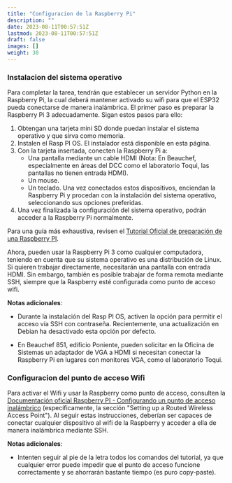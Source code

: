 ```yaml
---
title: "Configuracion de la Raspberry Pi"
description: ""
date: 2023-08-11T00:57:51Z
lastmod: 2023-08-11T00:57:51Z
draft: false
images: []
weight: 30
---
```


### Instalacion del sistema operativo

Para completar la tarea, tendrán que establecer un servidor Python en la Raspberry Pi, la cual deberá mantener activado su wifi para que el ESP32 pueda conectarse de manera inalámbrica. El primer paso es preparar la Raspberry Pi 3 adecuadamente. Sigan estos pasos para ello:

1. Obtengan una tarjeta mini SD donde puedan instalar el sistema operativo y que sirva como memoria.
2. Instalen el Rasp PI OS. El instalador está disponible en esta página.
3. Con la tarjeta insertada, conecten la Raspberry Pi a:
   - Una pantalla mediante un cable HDMI (Nota: En Beauchef, especialmente en áreas del DCC como el laboratorio Toqui, las pantallas no tienen entrada HDMI).
   - Un mouse.
   - Un teclado.
   Una vez conectados estos dispositivos, enciendan la Raspberry Pi y procedan con la instalación del sistema operativo, seleccionando sus opciones preferidas.
4. Una vez finalizada la configuración del sistema operativo, podrán acceder a la Raspberry Pi normalmente.

Para una guía más exhaustiva, revisen el [Tutorial Oficial de preparación de una Raspberry PI](https://projects.raspberrypi.org/es-LA/projects/raspberry-pi-setting-up/0).

Ahora, pueden usar la Raspberry Pi 3 como cualquier computadora, teniendo en cuenta que su sistema operativo es una distribución de Linux. Si quieren trabajar directamente, necesitarán una pantalla con entrada HDMI. Sin embargo, también es posible trabajar de forma remota mediante SSH, siempre que la Raspberry esté configurada como punto de acceso wifi.

**Notas adicionales**:

- Durante la instalación del Rasp PI OS, activen la opción para permitir el acceso vía SSH con contraseña. Recientemente, una actualización en Debian ha desactivado esta opción por defecto.

- En Beauchef 851, edificio Poniente, pueden solicitar en la Oficina de Sistemas un adaptador de VGA a HDMI si necesitan conectar la Raspberry Pi en lugares con monitores VGA, como el laboratorio Toqui.

### Configuracion del punto de acceso Wifi

Para activar el Wifi y usar la Raspberry como punto de acceso, consulten la [Documentación oficial Raspberry PI - Configurando un punto de acceso inalámbrico](https://www.raspberrypi.com/documentation/computers/configuration.html#setting-up-a-routed-wireless-access-point) (específicamente, la sección "Setting up a Routed Wireless Access Point"). Al seguir estas instrucciones, deberían ser capaces de conectar cualquier dispositivo al wifi de la Raspberry y acceder a ella de manera inalámbrica mediante SSH.

**Notas adicionales**:

- Intenten seguir al pie de la letra todos los comandos del tutorial, ya que cualquier error puede impedir que el punto de acceso funcione correctamente y se ahorrarán bastante tiempo (es puro copy-paste).

